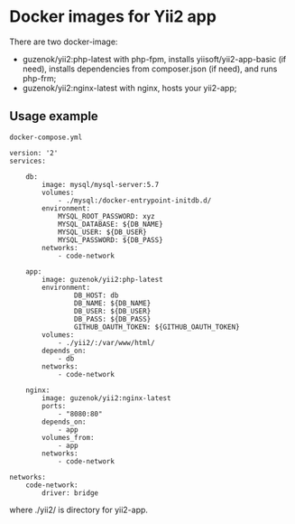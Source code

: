 # Docker images for Yii2 app

There are two docker-image:
 - guzenok/yii2:php-latest with php-fpm, installs yiisoft/yii2-app-basic (if need), installs dependencies from composer.json (if need), and runs php-frm;
 - guzenok/yii2:nginx-latest with nginx, hosts your yii2-app;

## Usage example

`docker-compose.yml`
```
version: '2'
services:

    db:
        image: mysql/mysql-server:5.7
        volumes:
            - ./mysql:/docker-entrypoint-initdb.d/
        environment:
            MYSQL_ROOT_PASSWORD: xyz
            MYSQL_DATABASE: ${DB_NAME}
            MYSQL_USER: ${DB_USER}
            MYSQL_PASSWORD: ${DB_PASS}
        networks:
            - code-network

    app:
        image: guzenok/yii2:php-latest
        environment:
                DB_HOST: db
                DB_NAME: ${DB_NAME}
                DB_USER: ${DB_USER}
                DB_PASS: ${DB_PASS}
                GITHUB_OAUTH_TOKEN: ${GITHUB_OAUTH_TOKEN}
        volumes:
            - ./yii2/:/var/www/html/
        depends_on:
            - db
        networks:
            - code-network

    nginx:
        image: guzenok/yii2:nginx-latest
        ports:
            - "8080:80"
        depends_on:
            - app
        volumes_from:
            - app
        networks:
            - code-network

networks:
    code-network:
        driver: bridge

```
where ./yii2/ is directory for yii2-app.
